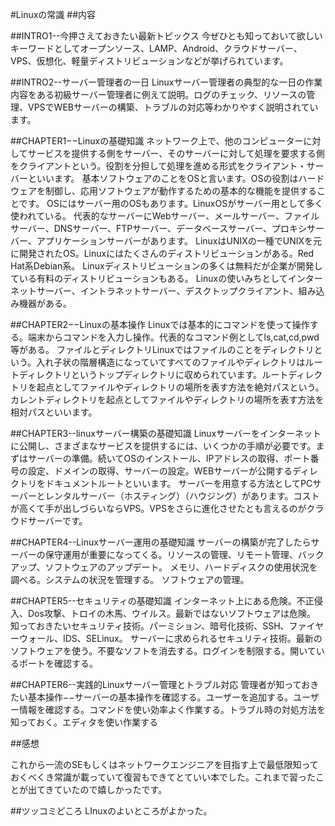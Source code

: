 #Linuxの常識
##内容

##INTRO1--今押さえておきたい最新トピックス
今ぜひとも知っておいて欲しいキーワードとしてオープンソース、LAMP、Android、クラウドサーバー、VPS、仮想化、軽量ディストリビューションなどが挙げられています。

##INTRO2--サーバー管理者の一日
Linuxサーバー管理者の典型的な一日の作業内容をある初級サーバー管理者に例えて説明。ログのチェック、リソースの管理、VPSでWEBサーバーの構築、トラブルの対応等わかりやすく説明されています。

##CHAPTER1−−Linuxの基礎知識
ネットワーク上で、他のコンピューターに対してサービスを提供する側をサーバー、そのサーバーに対して処理を要求する側をクライアントという。役割を分担して処理を進める形式をクライアント・サーバーといいます。
基本ソフトウェアのことをOSと言います。OSの役割はハードウェアを制御し、応用ソフトウェアが動作するための基本的な機能を提供することです。
OSにはサーバー用のOSもあります。LinuxOSがサーバー用として多く使われている。
代表的なサーバーにWebサーバー、メールサーバー、ファイルサーバー、DNSサーバー、FTPサーバー、データベースサーバー、プロキシサーバー、アプリケーションサーバーがあります。
LinuxはUNIXの一種でUNIXを元に開発されたOS。Linuxにはたくさんのディストリビューションがある。Red　Hat系Debian系。
Linuxディストリビューションの多くは無料だが企業が開発している有料のディストリビューションもある。
Linuxの使いみちとしてインターネットサーバー、イントラネットサーバー、デスクトップクライアント、組み込み機器がある。

##CHAPTER2−−Linuxの基本操作
Linuxでは基本的にコマンドを使って操作する。端末からコマンドを入力し操作。代表的なコマンド例としてls,cat,cd,pwd等がある。
ファイルとディレクトリLinuxではファイルのことをディレクトリという。入れ子状の階層構造になっていてすべてのファイルやディレクトリはルートディレクトリというトップディレクトリに収められています。ルートディレクトリを起点としてファイルやディレクトリの場所を表す方法を絶対パスという。
カレントディレクトリを起点としてファイルやディレクトリの場所を表す方法を相対パスといいます。

##CHAPTER3--linuxサーバー構築の基礎知識
Linuxサーバーをインターネットに公開し、さまざまなサービスを提供するには、いくつかの手順が必要です。まずはサーバーの準備。続いてOSのインストール、IPアドレスの取得、ポート番号の設定、ドメインの取得、サーバーの設定。WEBサーバーが公開するディレクトリをドキュメントルートといいます。
サーバーを用意する方法としてPCサーバーとレンタルサーバー（ホスティング）（ハウジング）があります。コストが高くて手が出しづらいならVPS。VPSをさらに進化させたとも言えるのがクラウドサーバーです。

##CHAPTER4--Linuxサーバー運用の基礎知識
サーバーの構築が完了したらサーバーの保守運用が重要になってくる。リソースの管理、リモート管理、バックアップ、ソフトウェアのアップデート。
メモリ、ハードディスクの使用状況を調べる。システムの状況を管理する。
ソフトウェアの管理。

##CHAPTER5--セキュリティの基礎知識
インターネット上にある危険。不正侵入、Dos攻撃、トロイの木馬、ウイルス。最新ではないソフトウェアは危険。
知っておきたいセキュリティ技術。パーミション、暗号化技術、SSH、ファイヤーウォール、IDS、SELinux。
サーバーに求められるセキュリティ技術。最新のソフトウェアを使う。不要なソフトを消去する。ログインを制限する。開いているポートを確認する。

##CHAPTER6--実践的Linuxサーバー管理とトラブル対応
管理者が知っておきたい基本操作−−サーバーの基本操作を確認する。ユーザーを追加する。ユーザー情報を確認する。コマンドを使い効率よく作業する。トラブル時の対処方法を知っておく。エディタを使い作業する


##感想

これから一流のSEもしくはネットワークエンジニアを目指す上で最低限知っておくべくき常識が載っていて復習もできてとていい本でした。これまで習ったことが出てきていたので嬉しかったです。


##ツッコミどころ
LInuxのよいところがよかった。

